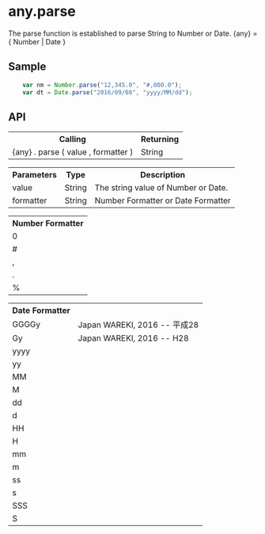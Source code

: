 <H1>any.parse</H1>

The parse function is established to parse String to Number or Date.
{any} = { Number | Date }

<h2>Sample</h2>

```javascript
	var nm = Number.parse("12,345.0", "#,000.0");
	var dt = Date.parse("2016/09/08", "yyyy/MM/dd");
```

<h2>API</h2>

<table>
<tr><th>Calling</th><th>Returning</th></tr>
<tr><td>{any} . parse ( value , formatter )</td><td>String</td></tr>
</table>

<table>
<tr><th>Parameters</th><th>Type</th><th>Description</th></tr>
<tr><td>value</td><td>String</td><td>The string value of Number or Date.</td></tr>
<tr><td>formatter</td><td>String</td><td>Number Formatter or Date Formatter</td></tr>
</table>

<table>
<tr><th>Number Formatter</th></tr>
<tr><td>0</td></tr>
<tr><td>#</td></tr>
<tr><td>,</td></tr>
<tr><td>.</td></tr>
<tr><td>%</td></tr>
</table>

<table>
<tr><th>Date Formatter</th></tr>
<tr><td>GGGGy</td><td>Japan WAREKI, 2016 -- 平成28</td></tr>
<tr><td>Gy</td><td>Japan WAREKI, 2016 -- H28</td></tr>
<tr><td>yyyy</td></tr>
<tr><td>yy</td></tr>
<tr><td>MM</td></tr>
<tr><td>M</td></tr>
<tr><td>dd</td></tr>
<tr><td>d</td></tr>
<tr><td>HH</td></tr>
<tr><td>H</td></tr>
<tr><td>mm</td></tr>
<tr><td>m</td></tr>
<tr><td>ss</td></tr>
<tr><td>s</td></tr>
<tr><td>SSS</td></tr>
<tr><td>S</td></tr>
</table>

